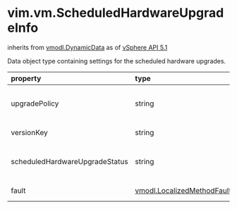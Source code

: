 vim.vm.ScheduledHardwareUpgradeInfo
===================================
inherits from [vmodl.DynamicData](docs/vmodl.DynamicData.md)
as of [vSphere API 5.1](vim.version.md#vim.version.version8)


Data object type containing settings for the scheduled hardware upgrades.

| property | type | optional | priv | desc |
|:---------|:-----|:---------|:-----|:-----|
| upgradePolicy | string | true | None | Scheduled hardware upgrade policy setting for the virtual machine.<br>See <a href="vim.vm.ScheduledHardwareUpgradeInfo.HardwareUpgradePolicy.md">ScheduledHardwareUpgradeInfoHardwareUpgradePolicy</a><br> |
| versionKey | string | true | None | Key for target hardware version to be used on next scheduled upgrade   in the format of <a href="vim.vm.ConfigOptionDescriptor.md#key">key</a>. |
| scheduledHardwareUpgradeStatus | string | true | None | Status for last attempt to run scheduled hardware upgrade.<br>See <a href="vim.vm.ScheduledHardwareUpgradeInfo.HardwareUpgradeStatus.md">ScheduledHardwareUpgradeInfoHardwareUpgradeStatus</a><br> |
| fault | [vmodl.LocalizedMethodFault](vmodl.LocalizedMethodFault.md "vmodl.LocalizedMethodFault") | true | None | Contains information about the failure of last attempt to run   scheduled hardware upgrade. |


